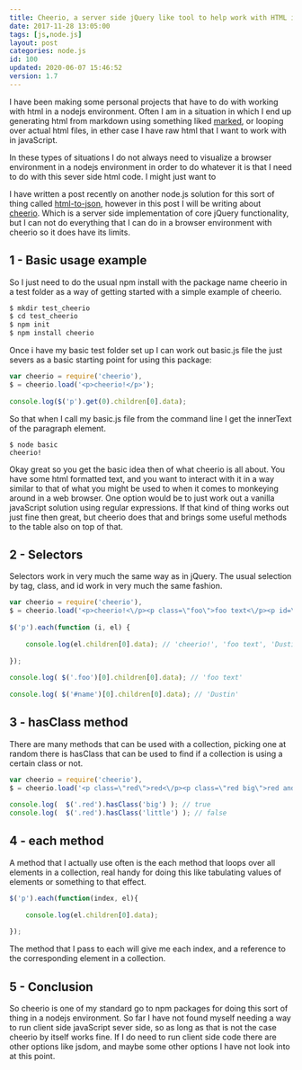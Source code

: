 ```yaml
---
title: Cheerio, a server side jQuery like tool to help work with HTML in nodejs
date: 2017-11-28 13:05:00
tags: [js,node.js]
layout: post
categories: node.js
id: 100
updated: 2020-06-07 15:46:52
version: 1.7
---
```


I have been making some personal projects that have to do with working with html in a nodejs environment. Often I am in a situation in which I end up generating html from markdown using something liked [marked](/2017/11/19/nodejs-marked/), or looping over actual html files, in ether case I have raw html that I want to work with in javaScript.

In these types of situations I do not always need to visualize a browser environment in a nodejs environment in order to do whatever it is that I need to do with this sever side html code. I might just want to

I have written a post recently on another node.js solution for this sort of thing called [html-to-json](/2017/11/06/nodejs-html-to-json/), however in this post I will be writing about [cheerio](https://www.npmjs.com/package/cheerio). Which is a server side implementation of core jQuery functionality, but I can not do everything that I can do in a browser environment with cheerio so it does have its limits.

<!-- more -->

## 1 - Basic usage example

So I just need to do the usual npm install with the package name cheerio in a test folder as a way of getting started with a simple example of cheerio.

```js
$ mkdir test_cheerio
$ cd test_cheerio
$ npm init
$ npm install cheerio
```

Once i have my basic test folder set up I can work out basic.js file the just severs as a basic starting point for using this package:

```js
var cheerio = require('cheerio'),
$ = cheerio.load('<p>cheerio!</p>');
 
console.log($('p').get(0).children[0].data);
```

So that when I call my basic.js file from the command line I get the innerText of the paragraph element.

```
$ node basic
cheerio!
```

Okay great so you get the basic idea then of what cheerio is all about. You have some html formatted text, and you want to interact with it in a way similar to that of what you might be used to when it comes to monkeying around in a web browser. One option would be to just work out a vanilla javaScript solution using regular expressions. If that kind of thing works out just fine then great, but cheerio does that and brings some useful methods to the table also on top of that.

## 2 - Selectors

Selectors work in very much the same way as in jQuery. The usual selection by tag, class, and id work in very much the same fashion.

```js
var cheerio = require('cheerio'),
$ = cheerio.load('<p>cheerio!<\/p><p class=\"foo\">foo text<\/p><p id=\"name\">Dustin</p>');
 
$('p').each(function (i, el) {
 
    console.log(el.children[0].data); // 'cheerio!', 'foo text', 'Dustin'
 
});
 
console.log( $('.foo')[0].children[0].data); // 'foo text'
 
console.log( $('#name')[0].children[0].data); // 'Dustin'
```

## 3 - hasClass method

There are many methods that can be used with a collection, picking one at random there is hasClass that can be used to find if a collection is using a certain class or not.

```js
var cheerio = require('cheerio'),
$ = cheerio.load('<p class=\"red\">red<\/p><p class=\"red big\">red and big<\/p><p class=\"red\">red</p>');
 
console.log(  $('.red').hasClass('big') ); // true
console.log(  $('.red').hasClass('little') ); // false
```

## 4 - each method

A method that I actually use often is the each method that loops over all elements in a collection, real handy for doing this like tabulating values of elements or something to that effect.

```js
$('p').each(function(index, el){
 
    console.log(el.children[0].data);
 
});
```

The method that I pass to each will give me each index, and a reference to the corresponding element in a collection.

## 5 - Conclusion

So cheerio is one of my standard go to npm packages for doing this sort of thing in a nodejs environment. So far I have not found myself needing a way to run client side javaScript sever side, so as long as that is not the case cheerio by itself works fine. If I do need to run client side code there are other options like jsdom, and maybe some other options I have not look into at this point.